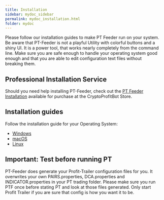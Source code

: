 ```yaml
---
title: Installation
sidebar: mydoc_sidebar
permalink: mydoc_installation.html
folder: mydoc
---
```


Please follow our installation guides to make PT Feeder run on your system. Be aware that PT-Feeder is not a playful Utility with colorful buttons and a shiny UI. It is a power tool, that works nearly completely from the command line. Make sure you are safe enough to handle your operating system good enough and that you are able to edit configuration text files without breaking them.

## Professional Installation Service

Should you need help installing PT-Feeder, check out the [PT Feeder Installation](https://cryptoprofitbot.com/shop/pt-feeder-install/) available for purchase at the CryptoProfitBot Store.

## Installation guides

Follow the installation guide for your Operating System:

- [Windows](https://github.com/mehtadone/PTFeeder/wiki/Install-PT-Feeder-on-Windows)
- [macOS](https://github.com/mehtadone/PTFeeder/wiki/Install-PT-Feeder-on-macOS)
- [Linux](https://github.com/mehtadone/PTFeeder/wiki/Install-PT-Feeder-on-Linux)

## Important: Test before running PT

PT-Feeder does generate your Profit-Trailer configuration files for you. It overwrites your own PAIRS.properties, DCA.properties and INDICATOR.properties in your PT trading folder. Please make sure you run PTF once before stating PT and look at those files generated. Only start Profit Trailer if you are sure that config is how you want it to be.